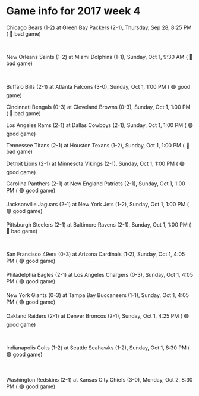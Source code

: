 # Game info for 2017 week 4

Chicago Bears (1-2) at Green Bay Packers (2-1), Thursday, Sep 28, 8:25 PM (	:red_circle: bad game)


<br/>

New Orleans Saints (1-2) at Miami Dolphins (1-1), Sunday, Oct 1, 9:30 AM (	:red_circle: bad game)


<br/>

Buffalo Bills (2-1) at Atlanta Falcons (3-0), Sunday, Oct 1, 1:00 PM (	:green_circle: good game)

Cincinnati Bengals (0-3) at Cleveland Browns (0-3), Sunday, Oct 1, 1:00 PM (	:red_circle: bad game)

Los Angeles Rams (2-1) at Dallas Cowboys (2-1), Sunday, Oct 1, 1:00 PM (	:green_circle: good game)

Tennessee Titans (2-1) at Houston Texans (1-2), Sunday, Oct 1, 1:00 PM (	:red_circle: bad game)

Detroit Lions (2-1) at Minnesota Vikings (2-1), Sunday, Oct 1, 1:00 PM (	:green_circle: good game)

Carolina Panthers (2-1) at New England Patriots (2-1), Sunday, Oct 1, 1:00 PM (	:green_circle: good game)

Jacksonville Jaguars (2-1) at New York Jets (1-2), Sunday, Oct 1, 1:00 PM (	:green_circle: good game)

Pittsburgh Steelers (2-1) at Baltimore Ravens (2-1), Sunday, Oct 1, 1:00 PM (	:red_circle: bad game)


<br/>

San Francisco 49ers (0-3) at Arizona Cardinals (1-2), Sunday, Oct 1, 4:05 PM (	:green_circle: good game)

Philadelphia Eagles (2-1) at Los Angeles Chargers (0-3), Sunday, Oct 1, 4:05 PM (	:green_circle: good game)

New York Giants (0-3) at Tampa Bay Buccaneers (1-1), Sunday, Oct 1, 4:05 PM (	:green_circle: good game)

Oakland Raiders (2-1) at Denver Broncos (2-1), Sunday, Oct 1, 4:25 PM (	:green_circle: good game)


<br/>

Indianapolis Colts (1-2) at Seattle Seahawks (1-2), Sunday, Oct 1, 8:30 PM (	:green_circle: good game)


<br/>

Washington Redskins (2-1) at Kansas City Chiefs (3-0), Monday, Oct 2, 8:30 PM (	:green_circle: good game)

